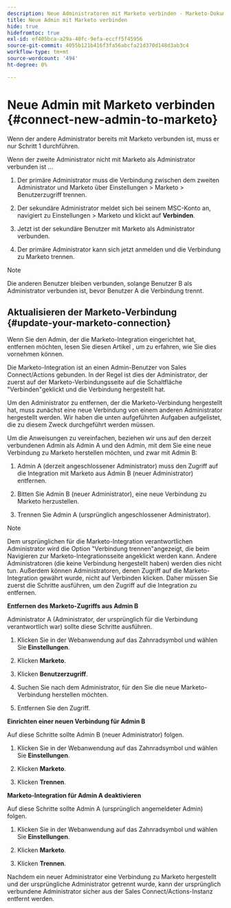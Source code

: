 ```yaml
---
description: Neue Administratoren mit Marketo verbinden - Marketo-Dokumente - Produktdokumentation
title: Neue Admin mit Marketo verbinden
hide: true
hidefromtoc: true
exl-id: ef405bca-a29a-40fc-9efa-eccff5f45956
source-git-commit: 4055b121b416f3fa56abcfa21d370d148d3ab3c4
workflow-type: tm+mt
source-wordcount: '494'
ht-degree: 0%

---
```


# Neue Admin mit Marketo verbinden {#connect-new-admin-to-marketo}

Wenn der andere Administrator bereits mit Marketo verbunden ist, muss er nur Schritt 1 durchführen.

Wenn der zweite Administrator nicht mit Marketo als Administrator verbunden ist ...

1. Der primäre Administrator muss die Verbindung zwischen dem zweiten Administrator und Marketo über Einstellungen > Marketo > Benutzerzugriff trennen.

1. Der sekundäre Administrator meldet sich bei seinem MSC-Konto an, navigiert zu Einstellungen > Marketo und klickt auf **Verbinden**.

1. Jetzt ist der sekundäre Benutzer mit Marketo als Administrator verbunden.

1. Der primäre Administrator kann sich jetzt anmelden und die Verbindung zu Marketo trennen.

>[!NOTE]
>
>Die anderen Benutzer bleiben verbunden, solange Benutzer B als Administrator verbunden ist, bevor Benutzer A die Verbindung trennt.

## Aktualisieren der Marketo-Verbindung {#update-your-marketo-connection}

Wenn Sie den Admin, der die Marketo-Integration eingerichtet hat, entfernen möchten, lesen Sie diesen Artikel , um zu erfahren, wie Sie dies vornehmen können.

Die Marketo-Integration ist an einen Admin-Benutzer von Sales Connect/Actions gebunden. In der Regel ist dies der Administrator, der zuerst auf der Marketo-Verbindungsseite auf die Schaltfläche &quot;Verbinden&quot;geklickt und die Verbindung hergestellt hat.

Um den Administrator zu entfernen, der die Marketo-Verbindung hergestellt hat, muss zunächst eine neue Verbindung von einem anderen Administrator hergestellt werden. Wir haben die unten aufgeführten Aufgaben aufgelistet, die zu diesem Zweck durchgeführt werden müssen.

Um die Anweisungen zu vereinfachen, beziehen wir uns auf den derzeit verbundenen Admin als Admin A und den Admin, mit dem Sie eine neue Verbindung zu Marketo herstellen möchten, und zwar mit Admin B:

1. Admin A (derzeit angeschlossener Administrator) muss den Zugriff auf die Integration mit Marketo aus Admin B (neuer Administrator) entfernen.

1. Bitten Sie Admin B (neuer Administrator), eine neue Verbindung zu Marketo herzustellen.

1. Trennen Sie Admin A (ursprünglich angeschlossener Administrator).

>[!NOTE]
>
>Dem ursprünglichen für die Marketo-Integration verantwortlichen Administrator wird die Option &quot;Verbindung trennen&quot;angezeigt, die beim Navigieren zur Marketo-Integrationsseite angeklickt werden kann. Andere Administratoren (die keine Verbindung hergestellt haben) werden dies nicht tun. Außerdem können Administratoren, denen Zugriff auf die Marketo-Integration gewährt wurde, nicht auf Verbinden klicken. Daher müssen Sie zuerst die Schritte ausführen, um den Zugriff auf die Integration zu entfernen.

**Entfernen des Marketo-Zugriffs aus Admin B**

Administrator A (Administrator, der ursprünglich für die Verbindung verantwortlich war) sollte diese Schritte ausführen.

1. Klicken Sie in der Webanwendung auf das Zahnradsymbol und wählen Sie **Einstellungen**.

1. Klicken **Marketo**.

1. Klicken **Benutzerzugriff**.

1. Suchen Sie nach dem Administrator, für den Sie die neue Marketo-Verbindung herstellen möchten.

1. Entfernen Sie den Zugriff.

**Einrichten einer neuen Verbindung für Admin B**

Auf diese Schritte sollte Admin B (neuer Administrator) folgen.

1. Klicken Sie in der Webanwendung auf das Zahnradsymbol und wählen Sie **Einstellungen**.

1. Klicken **Marketo**.

1. Klicken **Trennen**.

**Marketo-Integration für Admin A deaktivieren**

Auf diese Schritte sollte Admin A (ursprünglich angemeldeter Admin) folgen.

1. Klicken Sie in der Webanwendung auf das Zahnradsymbol und wählen Sie **Einstellungen**.

1. Klicken **Marketo**.

1. Klicken **Trennen**.

Nachdem ein neuer Administrator eine Verbindung zu Marketo hergestellt und der ursprüngliche Administrator getrennt wurde, kann der ursprünglich verbundene Administrator sicher aus der Sales Connect/Actions-Instanz entfernt werden.
